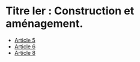 # Titre Ier : Construction et aménagement.

- [Article 5](article-5.md)
- [Article 6](article-6.md)
- [Article 8](article-8.md)
